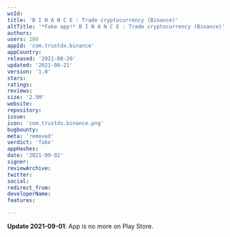 ```yaml
---
wsId: 
title: 'B I N A N C E : Trade cryptocurrency (Binance)'
altTitle: '*Fake app!* B I N A N C E : Trade cryptocurrency (Binance)'
authors: 
users: 100
appId: 'com.trustdx.binance'
appCountry: 
released: '2021-08-20'
updated: '2021-08-21'
version: '1.0'
stars: 
ratings: 
reviews: 
size: '2.5M'
website: 
repository: 
issue: 
icon: 'com.trustdx.binance.png'
bugbounty: 
meta: 'removed'
verdict: 'fake'
appHashes: 
date: '2021-09-02'
signer: 
reviewArchive: 
twitter: 
social: 
redirect_from: 
developerName: 
features: 

---
```


**Update 2021-09-01**: App is no more on Play Store.
